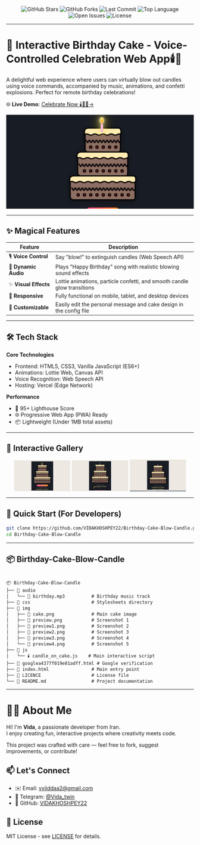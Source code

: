 <!--that's 😎 your birthday? happy birthday to you-->
<p align="center">
  <img src="https://img.shields.io/github/stars/VIDAKHOSHPEY22/Birthday-Cake-Blow-Candle?style=social" alt="GitHub Stars" />
  <img src="https://img.shields.io/github/forks/VIDAKHOSHPEY22/Birthday-Cake-Blow-Candle?style=social" alt="GitHub Forks" />
  <img src="https://img.shields.io/github/last-commit/VIDAKHOSHPEY22/Birthday-Cake-Blow-Candle" alt="Last Commit" />
  <img src="https://img.shields.io/github/languages/top/VIDAKHOSHPEY22/Birthday-Cake-Blow-Candle" alt="Top Language" />
  <img src="https://img.shields.io/github/issues/VIDAKHOSHPEY22/Birthday-Cake-Blow-Candle" alt="Open Issues" />
  <img src="https://img.shields.io/github/license/VIDAKHOSHPEY22/Birthday-Cake-Blow-Candle" alt="License" />
</p>

---


# 🎂 Interactive Birthday Cake - Voice-Controlled Celebration Web App🕯️🥰

A delightful web experience where users can virtually blow out candles using voice commands, accompanied by music, animations, and confetti explosions. Perfect for remote birthday celebrations!

🌐 **Live Demo**: [Celebrate Now 🕯️🎂😍→](https://birthday-kohl-nine.vercel.app/)

[![Demo Preview](img/preview.png)](https://birthday-kohl-nine.vercel.app/)

---

## ✨ Magical Features

| Feature          | Description                                                                 |
|------------------|-----------------------------------------------------------------------------|
| 🎙️ **Voice Control**  | Say "blow!" to extinguish candles (Web Speech API)                          |
| 🎼 **Dynamic Audio**  | Plays "Happy Birthday" song with realistic blowing sound effects            |
| ✨ **Visual Effects** | Lottie animations, particle confetti, and smooth candle glow transitions    |
| 📱 **Responsive**     | Fully functional on mobile, tablet, and desktop devices                     |
| 🎨 **Customizable**   | Easily edit the personal message and cake design in the config file         |

---

## 🛠️ Tech Stack

**Core Technologies**
- Frontend: HTML5, CSS3, Vanilla JavaScript (ES6+)
- Animations: Lottie Web, Canvas API
- Voice Recognition: Web Speech API
- Hosting: Vercel (Edge Network)

**Performance**
- 🚀 95+ Lighthouse Score
- 🌐 Progressive Web App (PWA) Ready
- 📦 Lightweight (Under 1MB total assets)

---

## 📸 Interactive Gallery

<div align="center">
  <img src="img/preview1.png" alt="Cake with glowing candles" width="30%"/>
  <img src="img/preview2.png" alt="Mid-blowing animation" width="30%"/> 
  <img src="img/preview3.png" alt="Celebration with confetti" width="30%"/>
</div>

---

## 🚀 Quick Start (For Developers)

```bash
git clone https://github.com/VIDAKHOSHPEY22/Birthday-Cake-Blow-Candle.git
cd Birthday-Cake-Blow-Candle

```
---
## 📦 Birthday-Cake-Blow-Candle

``` text

📦 Birthday-Cake-Blow-Candle
├── 📂 audio
│   └── 🎵 birthday.mp3          # Birthday music track
├── 📂 css                       # Stylesheets directory
├── 📂 img
│   ├── 🎂 cake.png              # Main cake image
│   ├── 📸 preview.png           # Screenshot 1
│   ├── 📸 preview1.png          # Screenshot 2
│   ├── 📸 preview2.png          # Screenshot 3
│   ├── 📸 preview3.png          # Screenshot 4
│   └── 📸 preview4.png          # Screenshot 5
├── 📂 js
│   └── 🕯️ candle_on_cake.js    # Main interactive script
├── 📄 googlea4377f019e81adff.html # Google verification
├── 📄 index.html                # Main entry point
├── 📄 LICENCE                   # License file
└── 📄 README.md                 # Project documentation
```
---

# 👩‍💻 About Me  

Hi! I'm **Vida**, a passionate developer from Iran.  
I enjoy creating fun, interactive projects where creativity meets code.  

This project was crafted with care — feel free to fork, suggest improvements, or contribute!  

## 📫 Let's Connect  
- ✉️ Email: [vviiddaa2@gmail.com](mailto:vviiddaa2@gmail.com)  
- 💬 Telegram: [@Vida_twin](https://t.me/Vida_twin)  
- 🔗 GitHub: [VIDAKHOSHPEY22](https://github.com/VIDAKHOSHPEY22)  

## 📜 License  
MIT License - see [LICENSE](./LICENSE) for details.  


